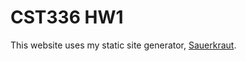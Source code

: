 # CST336 HW1

This website uses my static site generator, [Sauerkraut](https://github.com/hyperupcall-projects/sauerkraut).
